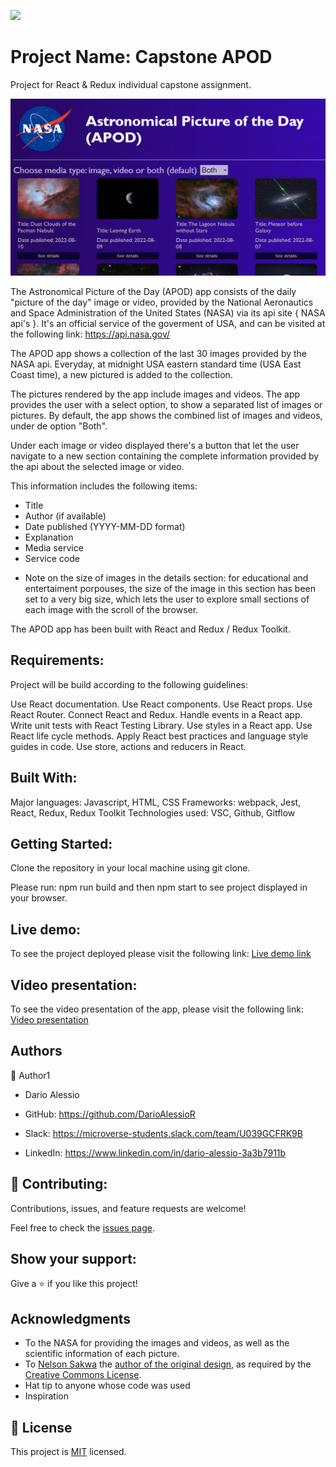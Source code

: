 ![](https://img.shields.io/badge/Microverse-blueviolet)

# Project Name: Capstone APOD

Project for React & Redux individual capstone assignment.

![](src/assets/images/app-picture.png)

The Astronomical Picture of the Day (APOD) app consists of the daily "picture of the day" image or video, provided by the National Aeronautics and Space Administration of the United States (NASA) via its api site { NASA api's }. It's an official service of the goverment of USA, and can be visited at the following link:
https://api.nasa.gov/

The APOD app shows a collection of the last 30 images provided by the NASA api. Everyday, at midnight USA eastern standard time (USA East Coast time), a new pictured is added to the collection.

The pictures rendered by the app include images and videos. The app provides the user with a select option, to show a separated list of images or pictures. By default, the app shows the combined list of images and videos, under de option "Both".

Under each image or video displayed there's a button that let the user navigate to a new section containing the complete information provided by the api about the selected image or video.

This information includes the following items:
- Title
- Author (if available)
- Date published (YYYY-MM-DD format)
- Explanation
- Media service
- Service code

* Note on the size of images in the details section: for educational and entertaiment porpouses, the size of the image in this section has been set to a very big size, which lets the user to explore small sections of each image with the scroll of the browser. 

The APOD app has been built with React and Redux / Redux Toolkit.

## Requirements:

Project will be build according to the following guidelines:

Use React documentation.
Use React components.
Use React props.
Use React Router.
Connect React and Redux.
Handle events in a React app.
Write unit tests with React Testing Library.
Use styles in a React app.
Use React life cycle methods.
Apply React best practices and language style guides in code.
Use store, actions and reducers in React.

## Built With:
Major languages: Javascript, HTML, CSS
Frameworks: webpack, Jest, React, Redux, Redux Toolkit
Technologies used: VSC, Github, Gitflow

## Getting Started:
Clone the repository in your local machine using git clone.

Please run: npm run build and then npm start to see project displayed in your browser.

## Live demo:

To see the project deployed please visit the following link:
[Live demo link](https://tranquil-fudge-35218d.netlify.app/)

## Video presentation:
To see the video presentation of the app, please visit the following link:
[Video presentation](https://www.loom.com/share/b1332bbcb84d4477924818c1f41a9834)

##  Authors
👤 Author1

- Dario Alessio

- GitHub: https://github.com/DarioAlessioR

- Slack: https://microverse-students.slack.com/team/U039GCFRK9B

- LinkedIn: https://www.linkedin.com/in/dario-alessio-3a3b7911b


## 🤝 Contributing:

Contributions, issues, and feature requests are welcome!

Feel free to check the [issues page](../../issues/).

## Show your support:

Give a ⭐️ if you like this project!

## Acknowledgments

- To the NASA for providing the images and videos, as well as the scientific information of each picture.
- To [Nelson Sakwa](https://www.behance.net/sakwadesignstudio) the [author of the original design](https://www.behance.net/gallery/31579789/Ballhead-App-(Free-PSDs)), as required by the [Creative Commons License](https://creativecommons.org/licenses/).
- Hat tip to anyone whose code was used
- Inspiration

## 📝 License

This project is [MIT](./MIT.md) licensed.